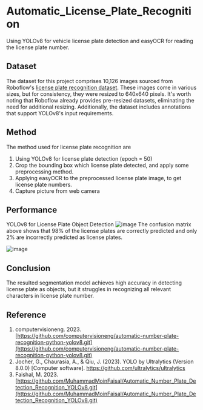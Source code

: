 # Automatic_License_Plate_Recognition
Using YOLOv8 for vehicle license plate detection and easyOCR for reading the license plate number.

## Dataset
The dataset for this project comprises 10,126 images sourced from Roboflow's [license plate recognition dataset](https://universe.roboflow.com/roboflow-universe-projects/license-plate-recognition-rxg4e). These images come in various sizes, but for consistency, they were resized to 640x640 pixels. It's worth noting that Roboflow already provides pre-resized datasets, eliminating the need for additional resizing. Additionally, the dataset includes annotations that support YOLOv8's input requirements.

## Method
The method used for license plate recognition are
1. Using YOLOv8 for license plate detection (epoch = 50)
2. Crop the bounding box which license plate detected, and apply some preprocessing method.
3. Applying easyOCR to the preprocessed license plate image, to get license plate numbers.
4. Capture picture from web camera

## Performance
YOLOv8 for License Plate Object Detection
![image](https://github.com/synvialfajrine/Automatic_License_Plate_Recognition/assets/76579802/545c7d1e-add7-4cd7-9a2b-77fbeb0cc47a)
The confusion matrix above shows that 98% of the license plates are correctly predicted and only 2% are incorrectly predicted as license plates.

![image](https://github.com/synvialfajrine/Automatic_License_Plate_Recognition/assets/76579802/9a3a9934-8e2d-4f52-878d-e5fb440a93c1)


## Conclusion
The resulted segmentation model achieves high accuracy in detecting license plate as objects, but it struggles in recognizing all relevant characters in license plate number. 
## Reference
1. computervisioneng. 2023. [https://github.com/computervisioneng/automatic-number-plate-recognition-python-yolov8.git](https://github.com/computervisioneng/automatic-number-plate-recognition-python-yolov8.git)
2. Jocher, G., Chaurasia, A., & Qiu, J. (2023). YOLO by Ultralytics (Version 8.0.0) [Computer software]. https://github.com/ultralytics/ultralytics
3. Faishal, M. 2023. [https://github.com/MuhammadMoinFaisal/Automatic_Number_Plate_Detection_Recognition_YOLOv8.git](https://github.com/MuhammadMoinFaisal/Automatic_Number_Plate_Detection_Recognition_YOLOv8.git)
